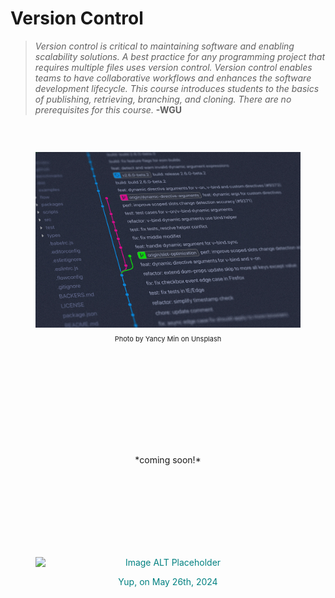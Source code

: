 # Version Control

> *Version control is critical to maintaining software and enabling scalability solutions. A best practice for any programming project that requires multiple files uses version control. Version control enables teams to have collaborative workflows and enhances the software development lifecycle. This course introduces students to the basics of publishing, retrieving, branching, and cloning. There are no prerequisites for this course.*
> __-WGU__
<br>

<br>

<figure style="text-align: center; font-size: 11px;">
  <p align="center"></p>
  <img src="../../img/D197_Cover.jpg" alt="Photo by Yancy Min on Unsplash" style="display: block; margin: 0 auto;">
  <figcaption>
    <p align="center">Photo by Yancy Min on Unsplash</p>
  </figcaption>
</figure>
<br>
<br>

<br> 
<br> 
<br> 
<br> 
<br> 
<br> 
<br>


<p align="center">*coming soon!*</p>

<br>
<br> 
<br> 
<br> 
<br> 
<br>
<br>

<figure style="text-align: center; color: teal;">
  <p align="center">
    <img src="https://placehold.co/400x300" alt="Image ALT Placeholder" style="display: block; margin: 0 auto;">
  </p>
  <figcaption>
    <p align="center">Yup, on May 26th, 2024</p>
  </figcaption>
</figure>